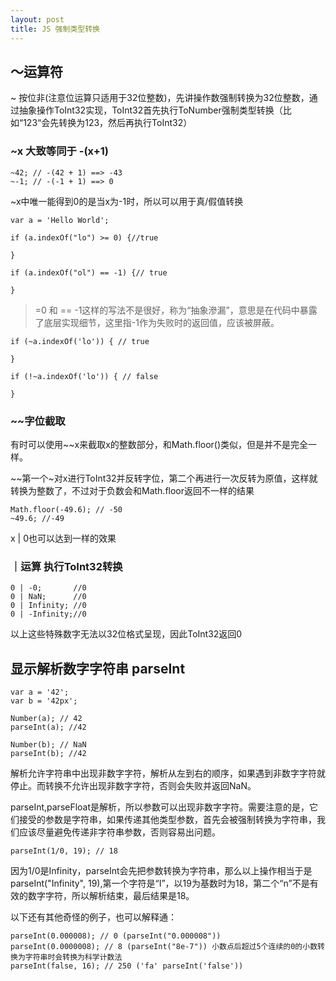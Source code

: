 ```yaml
---
layout: post
title: JS 强制类型转换
---
```

## ～运算符
~ 按位非(注意位运算只适用于32位整数)，先讲操作数强制转换为32位整数，通过抽象操作ToInt32实现，ToInt32首先执行ToNumber强制类型转换（比如“123“会先转换为123，然后再执行ToInt32）

### ~x 大致等同于 -(x+1)
```
~42; // -(42 + 1) ==> -43
~-1; // -(-1 + 1) ==> 0
```
~x中唯一能得到0的是当x为-1时，所以可以用于真/假值转换
```
var a = 'Hello World';

if (a.indexOf("lo") >= 0) {//true

}

if (a.indexOf("ol") == -1) {// true

}
```
>=0 和 == -1这样的写法不是很好，称为“抽象滲漏”，意思是在代码中暴露了底层实现细节，这里指-1作为失败时的返回值，应该被屏蔽。
```
if (~a.indexOf('lo')) { // true

}

if (!~a.indexOf('lo')) { // false

}
```
### ~~字位截取
有时可以使用~~x来截取x的整数部分，和Math.floor()类似，但是并不是完全一样。

~~第一个~对x进行ToInt32并反转字位，第二个再进行一次反转为原值，这样就转换为整数了，不过对于负数会和Math.floor返回不一样的结果
```
Math.floor(-49.6); // -50
~49.6; //-49
```
x | 0也可以达到一样的效果

### ｜运算 执行ToInt32转换

```
0 | -0;       //0
0 | NaN;      //0
0 | Infinity; //0
0 | -Infinity;//0
```
以上这些特殊数字无法以32位格式呈现，因此ToInt32返回0

## 显示解析数字字符串 parseInt
```
var a = '42';
var b = '42px';

Number(a); // 42
parseInt(a); //42

Number(b); // NaN
parseInt(b); //42
```
解析允许字符串中出现非数字字符，解析从左到右的顺序，如果遇到非数字字符就停止。而转换不允许出现非数字字符，否则会失败并返回NaN。

parseInt,parseFloat是解析，所以参数可以出现非数字字符。需要注意的是，它们接受的参数是字符串，如果传递其他类型参数，首先会被强制转换为字符串，我们应该尽量避免传递非字符串参数，否则容易出问题。
```
parseInt(1/0, 19); // 18
```
因为1/0是Infinity，parseInt会先把参数转换为字符串，那么以上操作相当于是parseInt("Infinity", 19),第一个字符是“I”，以19为基数时为18，第二个“n”不是有效的数字字符，所以解析结束，最后结果是18。

以下还有其他奇怪的例子，也可以解释通：
```
parseInt(0.000008); // 0 (parseInt("0.000008"))
parseInt(0.0000008); // 8 (parseInt("8e-7")) 小数点后超过5个连续的0的小数转换为字符串时会转换为科学计数法
parseInt(false, 16); // 250 ('fa' parseInt('false'))
```

